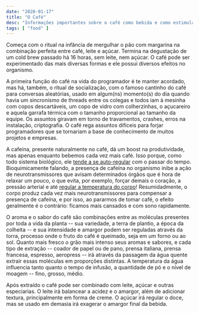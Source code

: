 ```yaml
---
date: "2020-01-17"
title: "O Café"
desc: "Informações importantes sobre o café como bebida e como estimulante."
tags: [ "food" ]
---
```

Começa com o ritual na infância de mergulhar o pão com margarina na combinação perfeita entre café, leite e açúcar. Termina na degustação de um cold brew passado há 16 horas, sem leite, nem açúcar. O café pode ser experimentado das mais diversas formas e ele possui diversos efeitos no organismo.

A primeira função do café na vida do programador é te manter acordado, mas há, também, o ritual de socialização, com o famoso cantinho do café para conversas aleatórias, usado em algum(ns) momento(s) do dia quando havia um sincronismo de threads entre os colegas e todos iam à mesinha com copos descartáveis, um copo de vidro com colherzinhas, o açucareiro e aquela garrafa térmica com o tamanho proporcional ao tamanho da equipe. Os assuntos giravam em torno de travamentos, crashes, erros na instalação, criptografia. O café rega assuntos difíceis para forjar programadores que se tornariam a base de conhecimento de muitos projetos e empresas.

A cafeína, presente naturalmente no café, dá um boost na produtividade, mas apenas enquanto bebemos cada vez mais café. Isso porque, como todo sistema biológico, ele [tende a se auto-regular](http://lifehacker.com/5585217/what-caffeine-actually-does-to-your-brain) com o passar do tempo. Bioquimicamente falando, a presença de cafeína no organismo inibe a ação de neurotransmissores que avisam determinados órgãos que é hora de relaxar um pouco, o que evita, por exemplo, forçar demais o coração, a pressão arterial e até [regular a temperatura do corpo](http://neuromed91.blogspot.com.br/2010/08/cafeina.html)!  Resumidadmente, o corpo produz cada vez mais neurotransmissores para compensar a presença de cafeína, e por isso, ao pararmos de tomar café, o efeito geralmente é o contrário: ficamos mais cansados e com sono rapidamente.

O aroma e o sabor do café são combinações entre as moléculas presentes por toda a vida da planta -- sua variedade, a terra de plantio, a época da colheita -- e sua intensidade e amargor podem ser reguladas através da torra, processo onde o fruto do café é queimado, seja em um forno ou ao sol. Quanto mais fresco o grão mais intenso seus aromas e sabores, e cada tipo de extração -- coador de papel ou de pano, prensa italiana, prensa francesa, espresso, aeropress -- irá através da passagem da água quente extrair essas moléculas em proporções distintas. A temperatura da água influencia tanto quanto o tempo de infusão, a quantidade de pó e o nível de moagem -- fino, grosso, médio.

Após extraído o café pode ser combinado com leite, açúcar e outras especiarias. O leite irá balancear a acidez e o amargor, além de adicionar textura, principalmente em forma de creme. O açúcar irá regular o doce, mas se usado em demasia irá exagerar o amargor final da bebida.
